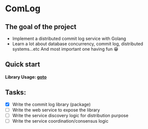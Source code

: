 # ComLog

## The goal of the project

- Implement a distributed commit log service with Golang
- Learn a lot about database concurrency, commit log, distributed systems...etc And most important one having fun 😁️

## Quick start

#### Library Usage: [goto](comLog/README.md)

## Tasks:

- [x] Write the commit log library (package)
- [ ] Write the web service to expose the library
- [ ] Write the service discovery logic for distribution purpose
- [ ] Write the service coordination/consensus logic

